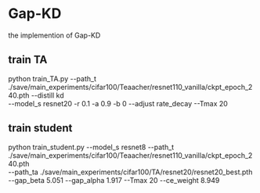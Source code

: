 # Gap-KD
the implemention of Gap-KD

## train TA
python train_TA.py --path_t ./save/main_experiments/cifar100/Teaacher/resnet110_vanilla/ckpt_epoch_240.pth --distill kd \
--model_s resnet20 -r 0.1 -a 0.9 -b 0 --adjust rate_decay --Tmax 20
## train student
python train_student.py --model_s resnet8 --path_t ./save/main_experiments/cifar100/Teaacher/resnet110_vanilla/ckpt_epoch_240.pth \
--path_ta ./save/main_experiments/cifar100/TA/resnet20/resnet20_best.pth \
--gap_beta 5.051 --gap_alpha 1.917 --Tmax 20 --ce_weight 8.949

